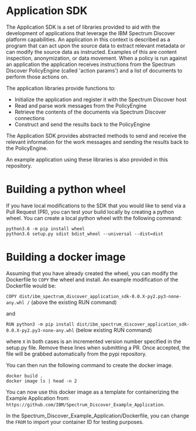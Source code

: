 Application SDK
===================

The Application SDK is a set of libraries provided to aid with the development of applications that leverage
the IBM Spectrum Discover platform capabilities. An application in this context is described as a program that
can act upon the source data to extract relevant metadata or can modify the source data as instructed. Examples
of this are content inspection, anonymization, or data movement. When a policy is run against an application
the application receives instructions from the Spectrum Discover PolicyEngine (called 'action params') and a
list of documents to perform those actions on.

The application libraries provide functions to:
   * Initialize the application and register it with the Spectrum Discover host
   * Read and parse work messages from the PolicyEngine
   * Retrieve the contents of the documents via Spectrum Discover connections
   * Construct and send the results back to the PolicyEngine

The Application SDK provides abstracted methods to send and receive the relevant information for the work messages
and sending the results back to the PolicyEngine.

An example application using these libraries is also provided in this repository.

Building a python wheel
===================
If you have local modifications to the SDK that you would like to send via a Pull Request (PR), you can test your build
locally by creating a python wheel.
You can create a local python wheel with the following command:
```
python3.6 -m pip install wheel
python3.6 setup.py sdist bdist_wheel --universal --dist=dist
```

Building a docker image
===================
Assuming that you have already created the wheel, you can modify the Dockerfile to `COPY` the wheel and install.
An example modification of the Dockerfile would be:

`COPY dist/ibm_spectrum_discover_application_sdk-0.0.X-py2.py3-none-any.whl /` (above the existing RUN command)

and

`RUN python3 -m pip install dist/ibm_spectrum_discover_application_sdk-0.0.X-py2.py3-none-any.whl` (below existing RUN command)

where `X` in both cases is an incremented version number specified in the setup.py file. Remove these lines when submitting a PR.
Once accepted, the file will be grabbed automatically from the pypi repository.

You can then run the following command to create the docker image.
```
docker build .
docker image ls | head -n 2
```

You can now use this docker image as a template for containerizing the Example Application from:
`https://github.com/IBM/Spectrum_Discover_Example_Application`.

In the Spectrum_Discover_Example_Application/Dockerfile, you can change the `FROM` to import your container ID for testing purposes.